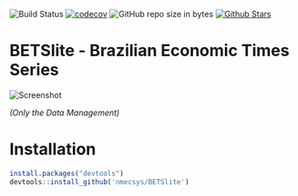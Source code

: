 ![Build Status](https://ci.appveyor.com/api/projects/status/github/GREEDBlink/BETSlite?branch=master&svg=true)
[![codecov](https://codecov.io/gh/GreedBlink/BETSlite/branch/master/graph/badge.svg)](https://codecov.io/gh/GreedBlink/BETSlite)
![GitHub repo size in bytes](https://img.shields.io/github/repo-size/nmecsys/BETSlite.svg)
[![Github Stars](https://img.shields.io/github/stars/nmecsys/BETSlite.svg?style=flat&label=Github)](https://github.com/nmecsys/BETSlite)

# BETSlite - Brazilian Economic Times Series 

![Screenshot](https://gist.githubusercontent.com/GreedBlink/e47bce2c1f31ca138885eab5a704a98f/raw/1233c6a4a4fda08220bfe5d0954d07ca53b76fa9/BETSlite.png)



*(Only the Data Management)*

# Installation

```R
install.packages("devtools")
devtools::install_github('nmecsys/BETSlite')
```
